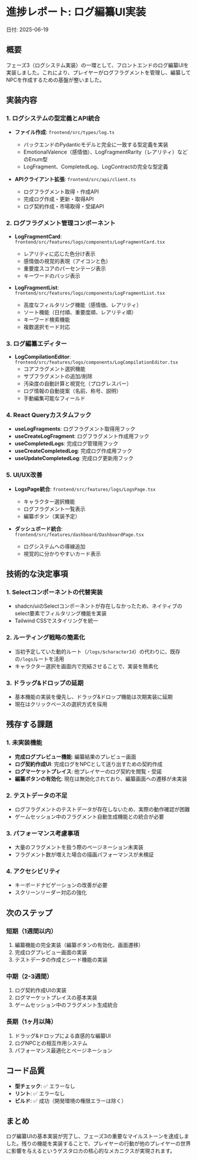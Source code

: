 # 進捗レポート: ログ編纂UI実装
日付: 2025-06-19

## 概要
フェーズ3（ログシステム実装）の一環として、フロントエンドのログ編纂UIを実装しました。これにより、プレイヤーがログフラグメントを管理し、編纂してNPCを作成するための基盤が整いました。

## 実装内容

### 1. ログシステムの型定義とAPI統合
- **ファイル作成**: `frontend/src/types/log.ts`
  - バックエンドのPydanticモデルと完全に一致する型定義を実装
  - EmotionalValence（感情価）、LogFragmentRarity（レアリティ）などのEnum型
  - LogFragment、CompletedLog、LogContractの完全な型定義

- **APIクライアント拡張**: `frontend/src/api/client.ts`
  - ログフラグメント取得・作成API
  - 完成ログ作成・更新・取得API
  - ログ契約作成・市場取得・受諾API

### 2. ログフラグメント管理コンポーネント
- **LogFragmentCard**: `frontend/src/features/logs/components/LogFragmentCard.tsx`
  - レアリティに応じた色分け表示
  - 感情価の視覚的表現（アイコンと色）
  - 重要度スコアのパーセンテージ表示
  - キーワードのバッジ表示

- **LogFragmentList**: `frontend/src/features/logs/components/LogFragmentList.tsx`
  - 高度なフィルタリング機能（感情価、レアリティ）
  - ソート機能（日付順、重要度順、レアリティ順）
  - キーワード検索機能
  - 複数選択モード対応

### 3. ログ編纂エディター
- **LogCompilationEditor**: `frontend/src/features/logs/components/LogCompilationEditor.tsx`
  - コアフラグメント選択機能
  - サブフラグメントの追加/削除
  - 汚染度の自動計算と視覚化（プログレスバー）
  - ログ情報の自動提案（名前、称号、説明）
  - 手動編集可能なフィールド

### 4. React Queryカスタムフック
- **useLogFragments**: ログフラグメント取得用フック
- **useCreateLogFragment**: ログフラグメント作成用フック
- **useCompletedLogs**: 完成ログ管理用フック
- **useCreateCompletedLog**: 完成ログ作成用フック
- **useUpdateCompletedLog**: 完成ログ更新用フック

### 5. UI/UX改善
- **LogsPage統合**: `frontend/src/features/logs/LogsPage.tsx`
  - キャラクター選択機能
  - ログフラグメント一覧表示
  - 編纂ボタン（実装予定）

- **ダッシュボード統合**: `frontend/src/features/dashboard/DashboardPage.tsx`
  - ログシステムへの導線追加
  - 視覚的に分かりやすいカード表示

## 技術的な決定事項

### 1. Selectコンポーネントの代替実装
- shadcn/uiのSelectコンポーネントが存在しなかったため、ネイティブのselect要素でフィルタリング機能を実装
- Tailwind CSSでスタイリングを統一

### 2. ルーティング戦略の簡素化
- 当初予定していた動的ルート（`/logs/$characterId`）の代わりに、既存の`/logs`ルートを活用
- キャラクター選択を画面内で完結させることで、実装を簡素化

### 3. ドラッグ&ドロップの延期
- 基本機能の実装を優先し、ドラッグ&ドロップ機能は次期実装に延期
- 現在はクリックベースの選択方式を採用

## 残存する課題

### 1. 未実装機能
- **完成ログプレビュー機能**: 編纂結果のプレビュー画面
- **ログ契約作成UI**: 完成ログをNPCとして送り出すための契約作成
- **ログマーケットプレイス**: 他プレイヤーのログ契約を閲覧・受諾
- **編纂ボタンの有効化**: 現在は無効化されており、編纂画面への遷移が未実装

### 2. テストデータの不足
- ログフラグメントのテストデータが存在しないため、実際の動作確認が困難
- ゲームセッション中のフラグメント自動生成機能との統合が必要

### 3. パフォーマンス考慮事項
- 大量のフラグメントを扱う際のページネーション未実装
- フラグメント数が増えた場合の描画パフォーマンスが未検証

### 4. アクセシビリティ
- キーボードナビゲーションの改善が必要
- スクリーンリーダー対応の強化

## 次のステップ

### 短期（1週間以内）
1. 編纂機能の完全実装（編纂ボタンの有効化、画面遷移）
2. 完成ログプレビュー画面の実装
3. テストデータの作成とシード機能の実装

### 中期（2-3週間）
1. ログ契約作成UIの実装
2. ログマーケットプレイスの基本実装
3. ゲームセッション中のフラグメント生成統合

### 長期（1ヶ月以降）
1. ドラッグ&ドロップによる直感的な編纂UI
2. ログNPCとの相互作用システム
3. パフォーマンス最適化とページネーション

## コード品質
- **型チェック**: ✅ エラーなし
- **リント**: ✅ エラーなし
- **ビルド**: ✅ 成功（開発環境の権限エラーは除く）

## まとめ
ログ編纂UIの基本実装が完了し、フェーズ3の重要なマイルストーンを達成しました。残りの機能を実装することで、プレイヤーの行動が他のプレイヤーの世界に影響を与えるというゲスタロカの核心的なメカニクスが実現されます。